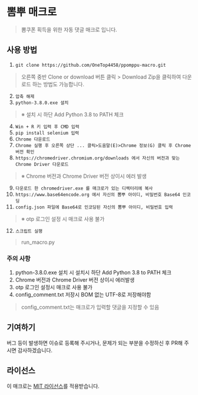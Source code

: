 # 뽐뿌 매크로
> 뽐쿠폰 획득을 위한 자동 댓글 매크로 입니다.

## 사용 방법
1. `git clone https://github.com/OneTop4458/ppomppu-macro.git`
> 오른쪽 중반 Clone or download 버튼 클릭 > Download Zip을 클릭하여 다운로드 하는 방법도 가능합니다.
2. `압축 해제`
3. `python-3.8.0.exe 설치`
> ※ 설치 시 하단 Add Python 3.8 to PATH 체크
4. `Win + R 키 입력 후 CMD 입력`
5. `pip install selenium 입력`
6. `Chrome 다운로드`
7. `Chrome 실행 후 오른쪽 상단 ... 클릭>도움말(E)>Chrome 정보(G) 클릭 후 Chrome 버전 확인`
8. `https://chromedriver.chromium.org/downloads 에서 자신의 버전과 맞는 Chrome Driver 다운로드`
> ※ Chrome 버전과 Chrome Driver 버전 상이시 에러 발생
9. `다운로드 한 chromedriver.exe 를 매크로가 있는 디렉터리에 복사`
10. `https://www.base64encode.org 에서 자신의 뽐뿌 아이디, 비밀번호 Base64 인코딩`
11. `config.json 파일에 Base64로 인코딩된 자신의 뽐뿌 아이디, 비밀번호 입력`
> ※ otp 로그인 설정 시 매크로 사용 불가
12. `스크립트 실행`
> run_macro.py

### 주의 사항
1. python-3.8.0.exe 설치 시 설치시 하단 Add Python 3.8 to PATH 체크
2. Chrome 버전과 Chrome Driver 버전 상이시 에러발생
3. otp 로그인 설정시 매크로 사용 불가
4. config_comment.txt 저장시 BOM 없는 UTF-8로 저장해야함
> config_comment.txt는 매크로가 입력할 댓글을 지정할 수 있음

## 기여하기
버그 등이 발생하면 이슈로 등록해 주시거나, 문제가 되는 부분을 수정하신 후 PR해 주시면 감사하겠습니다.

## 라이선스
이 매크로는 [MIT 라이선스](https://github.com/OneTop4458/ppomppu-macro/blob/master/LICENSE)를 적용받습니다.

